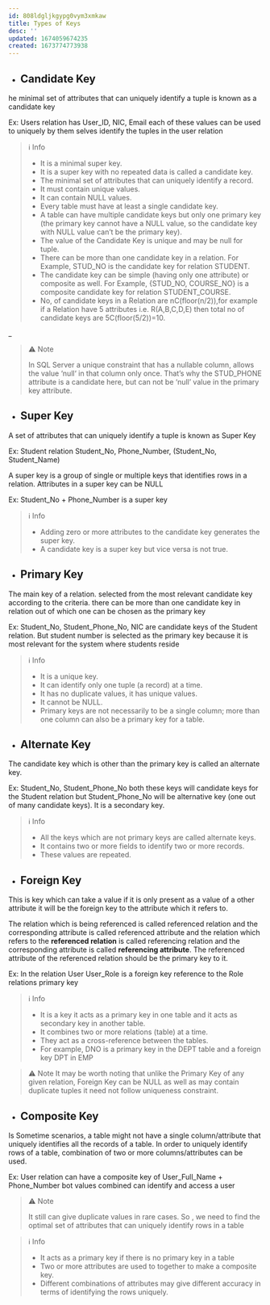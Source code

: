```yaml
---
id: 808ldgljkgypg0vym3xmkaw
title: Types of Keys
desc: ''
updated: 1674059674235
created: 1673774773938
---
```


- ## Candidate Key

he minimal set of attributes that can uniquely identify a tuple is known as a candidate key

Ex: Users relation has User_ID, NIC, Email each of these values can be used to uniquely by them selves identify the tuples in the user relation

>ℹ️ Info
>
>- It is a minimal super key.
>- It is a super key with no repeated data is called a candidate key.
>- The minimal set of attributes that can uniquely identify a record.
>- It must contain unique values.
>- It can contain NULL values.
>- Every table must have at least a single candidate key.
>- A table can have multiple candidate keys but only one primary key (the primary key cannot have a NULL value, so the candidate key with NULL value can’t be the primary key).
>- The value of the Candidate Key is unique and may be null for tuple.
>- There can be more than one candidate key in a relation. For Example, STUD_NO is the candidate key for relation STUDENT.
>- The candidate key can be simple (having only one attribute) or composite as well. For Example, {STUD_NO, COURSE_NO} is a composite candidate key for relation STUDENT_COURSE.
>- No, of candidate keys in a Relation are nC(floor(n/2)),for example if a Relation have 5 attributes i.e. R(A,B,C,D,E) then total no of candidate keys are 5C(floor(5/2))=10.

_

>⚠️ Note
>
>In SQL Server a unique constraint that has a nullable column, allows the value ‘null‘ in that column only once. That’s why the STUD_PHONE attribute is a candidate here, but can not be ‘null’ value in the primary key attribute.

- ## Super Key

A set of attributes that can uniquely identify a tuple is known as Super Key

Ex: Student relation Student_No, Phone_Number, (Student_No, Student_Name)

A super key is a group of single or multiple keys that identifies rows in a relation. Attributes in a super key can be NULL

Ex: Student_No + Phone_Number is a super key

>ℹ️ Info
>
>- Adding zero or more attributes to the candidate key generates the super key.
>- A candidate key is a super key but vice versa is not true.

- ## Primary Key

The main key of a relation. selected from the most relevant candidate key according to the criteria. there can be more than one candidate key in relation out of which one can be chosen as the primary key

Ex: Student_No, Student_Phone_No, NIC are candidate keys of the Student relation. But student number is selected as the primary key because it is most relevant for the system where students reside

>ℹ️ Info
>
>- It is a unique key.
>- It can identify only one tuple (a record) at a time.
>- It has no duplicate values, it has unique values.
>- It cannot be NULL.
>- Primary keys are not necessarily to be a single column; more than one column can also be a primary key for a table.

- ## Alternate Key

The candidate key which is other than the primary key is called an alternate key.

Ex: Student_No, Student_Phone_No both these keys will candidate keys for the Student relation but Student_Phone_No will be alternative key (one out of many candidate keys). It is a secondary key.

>ℹ️ Info
>
>- All the keys which are not primary keys are called alternate keys.
>- It contains two or more fields to identify two or more records.
>- These values are repeated.

- ## Foreign  Key

This is key which can take a value if it is only present as a value of a other attribute it will be the foreign key to the attribute which it refers to.  

The relation which is being referenced is called referenced relation and the corresponding attribute is called referenced attribute and the relation which refers to the **referenced relation** is called referencing relation and the corresponding attribute is called **referencing attribute**. The referenced attribute of the referenced relation should be the primary key to it.

Ex: In the relation User User_Role is a foreign key reference to the Role relations primary key

>ℹ️ Info
>
>- It is a key it acts as a primary key in one table and it acts as secondary key in another table.
>- It combines two or more relations (table) at a time.
>- They act as a cross-reference between the tables.
>- For example, DNO is a primary key in the DEPT table and a foreign key DPT in EMP

>⚠️ Note
> It may be worth noting that unlike the Primary Key of any given relation, Foreign Key can be NULL as well as may contain duplicate tuples it need not follow uniqueness constraint.

- ## Composite Key

Is Sometime scenarios, a table might not have a single column/attribute that uniquely identifies all the records of a table. In order to uniquely identify rows of a table, combination of two or more columns/attributes can be used.

Ex: User relation can have a composite key of User_Full_Name + Phone_Number bot values combined can identify and access a user

>⚠️ Note
>
> It still can give duplicate values in rare cases. So , we need to find the optimal set of attributes that can uniquely identify rows in a table

>ℹ️ Info
>
>- It acts as a primary key if there is no primary key in a table
>- Two or more attributes are used to together to make a composite key.
>- Different combinations of attributes may give different accuracy in terms of identifying the rows uniquely.
